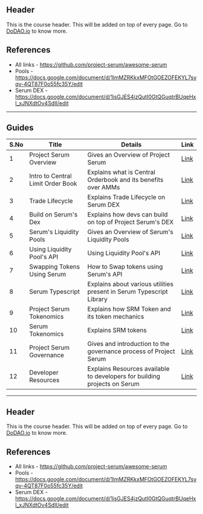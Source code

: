 ## Header
This is the course header. This will be added on top of every page. Go to [DoDAO.io](https://www.dodao.io) to know more.

## References
* All links - https://github.com/project-serum/awesome-serum
* Pools - https://docs.google.com/document/d/1lmMZRKkxMFOtGOEZOFEKYL7syqv-4QT87F0o55fc35Y/edit
* Serum DEX - https://docs.google.com/document/d/1isGJES4jzQutI0GtQGuqtrBUqeHxl_xJNXdtOv4SdII/edit

---

## Guides

| S.No        | Title       |  Details  |  Link  |
| ----------- | ----------- |----------- | ----------- |
| 1      | Project Serum Overview | Gives an Overview of Project Serum |  [Link](generated/markdown/projectserum-overview.md) |
 | 2      | Intro to Central Limit Order Book | Explains what is Central Orderbook and its benefits over AMMs |  [Link](generated/markdown/orderbook-basics.md) |
 | 3      | Trade Lifecycle | Explains Trade Lifecycle on Serum DEX |  [Link](generated/markdown/trade-lifecycle.md) |
 | 4      | Build on Serum's Dex | Explains how devs can build on top of Project Serum's DEX |  [Link](generated/markdown/build-on-serum-dex.md) |
 | 5      | Serum's Liquidity Pools | Gives an Overview of Serum's Liquidity Pools |  [Link](generated/markdown/serum-liquidity-pools.md) |
 | 6      | Using Liquidity Pool's API | Using Liquidity Pool's API |  [Link](generated/markdown/using-liquidity-pools.md) |
 | 7      | Swapping Tokens Using Serum | How to Swap tokens using Serum's API |  [Link](generated/markdown/swapping-on-orderbook.md) |
 | 8      | Serum Typescript | Explains about various utilities present in Serum Typescript Library |  [Link](generated/markdown/serum-ts.md) |
 | 9      | Project Serum Tokenomics | Explains how SRM Token and its token mechanics |  [Link](generated/markdown/serum-nft-ecosystem.md) |
 | 10      | Serum Tokenomics | Explains SRM tokens |  [Link](generated/markdown/serum-tokenomics.md) |
 | 11      | Project Serum Governance | Gives and introduction to the governance process of Project Serum |  [Link](generated/markdown/serum-governance.md) |
 | 12      | Developer Resources | Explains Resources available to developers for building projects on Serum |  [Link](generated/markdown/developer-resources.md) |

---
## Header
This is the course header. This will be added on top of every page. Go to [DoDAO.io](https://www.dodao.io) to know more.

## References
* All links - https://github.com/project-serum/awesome-serum
* Pools - https://docs.google.com/document/d/1lmMZRKkxMFOtGOEZOFEKYL7syqv-4QT87F0o55fc35Y/edit
* Serum DEX - https://docs.google.com/document/d/1isGJES4jzQutI0GtQGuqtrBUqeHxl_xJNXdtOv4SdII/edit
 